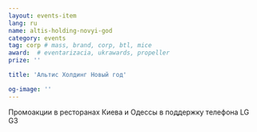 ```yaml
---
layout: events-item
lang: ru
name: altis-holding-novyi-god
category: events
tag: corp # mass, brand, corp, btl, mice
award:  # eventarizacia, ukrawards, propeller
prize: ''

title: 'Альтис Холдинг Новый год'

og-image: ''
---
```


Промоакции в ресторанах Киева и Одессы в поддержку телефона LG G3
